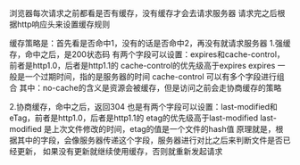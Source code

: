 浏览器每次请求之前都看是否有缓存，没有缓存才会去请求服务器
请求完之后根据http响应头来设置缓存规则

缓存策略是：首先看是否命中1，没有的话是否命中2，再没有就请求服务器
1.强缓存，命中之后，是200状态码
有两个字段可以设置：expires和cache-control，前者是http1.0，后者是http1.1的
cache-control的优先级高于expires
expires 一般是一个过期时间，指的是服务器的时间
cache-control 可以有多个字段进行组合
其中：no-cache的含义是资源会被缓存，但是访问之前会走协商缓存的策略


2.协商缓存，命中之后，返回304
也是有两个字段可以设置：last-modified和eTag，前者是http1.0，后者是http1.1的
etag的优先级高于last-modified
last-modified 是上次文件修改的时间，etag的值是一个文件的hash值
原理就是，根据其中的字段，会像服务器传递这个字段，服务器进行对比之后来判断文件是否已经更新，
如果没有更新就继续使用缓存，否则就重新发起请求


